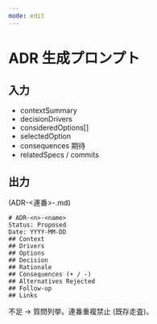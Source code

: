 ```yaml
---
mode: edit
---
```


# ADR 生成プロンプト

## 入力

- contextSummary
- decisionDrivers
- consideredOptions[]
- selectedOption
- consequences 期待
- relatedSpecs / commits

## 出力

(ADR-<連番>-<kebab>.md)

```
# ADR-<n>-<name>
Status: Proposed
Date: YYYY-MM-DD
## Context
## Drivers
## Options
## Decision
## Rationale
## Consequences (+ / -)
## Alternatives Rejected
## Follow-up
## Links
```

不足 → 質問列挙。連番重複禁止 (既存走査)。

